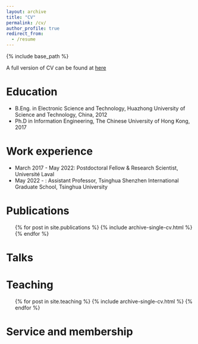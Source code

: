 ```yaml
---
layout: archive
title: "CV"
permalink: /cv/
author_profile: true
redirect_from:
  - /resume
---
```


{% include base_path %}

A full version of CV can be found at [here](https://docs.google.com/document/d/146sRo-iF6s44EmsslPvsUO9qtpev-_mKAoGmBwWbYBg/edit?usp=sharing)

Education
======
* B.Eng. in Electronic Science and Technology, Huazhong University of Science and Technology, China, 2012
* Ph.D in Information Engineering, The Chinese University of Hong Kong, 2017

Work experience
======
* March 2017 - May 2022: Postdoctoral Fellow & Research Scientist, Universit&eacute; Laval
* May 2022 - : Assistant Professor, Tsinghua Shenzhen International Graduate School, Tsinghua University

Publications
======
  <ul>{% for post in site.publications %}
    {% include archive-single-cv.html %}
  {% endfor %}</ul>
  
Talks
======

  
Teaching
======
  <ul>{% for post in site.teaching %}
    {% include archive-single-cv.html %}
  {% endfor %}</ul>
  
Service and membership
======

